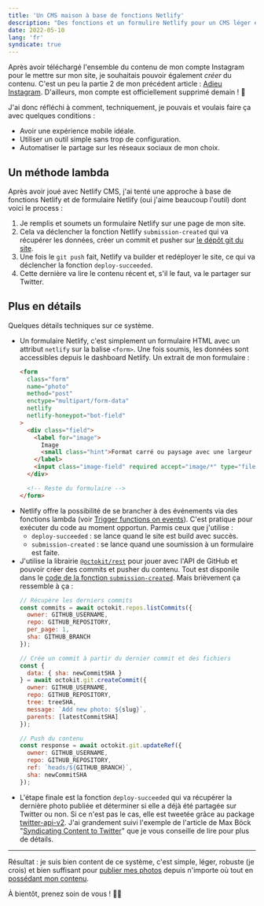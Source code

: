 ```yaml
---
title: 'Un CMS maison à base de fonctions Netlify'
description: "Des fonctions et un formulire Netlify pour un CMS léger et suffisant."
date: 2022-05-10
lang: 'fr'
syndicate: true
---
```


Après avoir téléchargé l'ensemble du contenu de mon compte Instagram pour le mettre sur mon site, je souhaitais pouvoir également *créer* du contenu. C'est un peu la partie 2 de mon précédent article : [Adieu Instagram](/blog/adieu-instagram). D'ailleurs, mon compte est officiellement supprimé demain ! 🎉

J'ai donc réfléchi à comment, techniquement, je pouvais et voulais faire ça avec quelques conditions :

- Avoir une expérience mobile idéale.
- Utiliser un outil simple sans trop de configuration.
- Automatiser le partage sur les réseaux sociaux de mon choix.

## Un méthode lambda

Après avoir joué avec Netlify CMS, j'ai tenté une approche à base de fonctions Netlify et de formulaire Netlify (oui j'aime beaucoup l'outil) dont voici le process :

1. Je remplis et soumets un formulaire Netlify sur une page de mon site.
2. Cela va déclencher la fonction Netlify `submission-created` qui va récupérer les données, créer un commit et pusher sur [le dépôt git du site](https://github.com/bellangerq/personal-website-2022).
3. Une fois le `git push` fait, Netlify va builder et redéployer le site, ce qui va déclencher la fonction `deploy-succeeded`.
4. Cette dernière va lire le contenu récent et, s'il le faut, va le partager sur Twitter.

## Plus en détails

Quelques détails techniques sur ce système.

- Un formulaire Netlify, c'est simplement un formulaire HTML avec un attribut `netlify` sur la balise `<form>`. Une fois soumis, les données sont accessibles depuis le dashboard Netlify. Un extrait de mon formulaire :
  ```html
  <form
    class="form"
    name="photo"
    method="post"
    enctype="multipart/form-data"
    netlify
    netlify-honeypot="bot-field"
  >
    <div class="field">
      <label for="image">
        Image
        <small class="hint">Format carré ou paysage avec une largeur maximum de 1000 pixels.</small>
      </label>
      <input class="image-field" required accept="image/*" type="file" id="image" name="image" />
    </div>

    <!-- Reste du formulaire -->
  </form>
  ```
- Netlify offre la possibilité de se brancher à des événements via des fonctions lambda (voir [Trigger functions on events](https://docs.netlify.com/functions/trigger-on-events/#available-triggers)). C'est pratique pour exécuter du code au moment opportun. Parmis ceux que j'utilise :
  - `deploy-succeeded` : se lance quand le site est build avec succès.
  - `submission-created` : se lance quand une soumission à un formulaire est faite.
- J'utilise la librairie [`@octokit/rest`](https://octokit.github.io/rest.js) pour jouer avec l'API de GitHub et pouvoir créer des commits et pusher du contenu. Tout est disponile dans le [code de la fonction `submission-created`](https://github.com/bellangerq/personal-website-2022/blob/main/functions/submission-created.js). Mais brièvement ça ressemble à ça :
  ```javascript
  // Récupère les derniers commits
  const commits = await octokit.repos.listCommits({
    owner: GITHUB_USERNAME,
    repo: GITHUB_REPOSITORY,
    per_page: 1,
    sha: GITHUB_BRANCH
  });

  // Crée un commit à partir du dernier commit et des fichiers
  const {
    data: { sha: newCommitSHA }
  } = await octokit.git.createCommit({
    owner: GITHUB_USERNAME,
    repo: GITHUB_REPOSITORY,
    tree: treeSHA,
    message: `Add new photo: ${slug}`,
    parents: [latestCommitSHA]
  });

  // Push du contenu
  const response = await octokit.git.updateRef({
    owner: GITHUB_USERNAME,
    repo: GITHUB_REPOSITORY,
    ref: `heads/${GITHUB_BRANCH}`,
    sha: newCommitSHA
  });
  ```
- L'étape finale est la fonction `deploy-succeeded` qui va récupérer la dernière photo publiée et déterminer si elle a déjà été partagée sur Twitter ou non. Si ce n'est pas le cas, elle est tweetée grâce au package [twitter-api-v2](https://github.com/plhery/node-twitter-api-v2). J'ai grandement suivi l'exemple de l'article de Max Böck "[Syndicating Content to Twitter](https://mxb.dev/blog/syndicating-content-to-twitter-with-netlify-functions/)" que je vous conseille de lire pour plus de détails.

---

Résultat : je suis bien content de ce système, c'est simple, léger, robuste (je crois) et bien suffisant pour [publier mes photos](/photos) depuis n'importe où tout en [possédant mon contenu](https://indieweb.org/POSSE).

À bientôt, prenez soin de vous ! 👋🏼